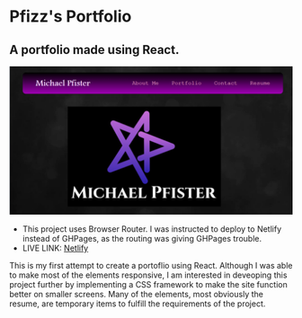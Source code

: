 # Pfizz's Portfolio

## A portfolio made using React.

![img](https://github.com/Pfizzz/pfizz-port/blob/9d13577fda76bfbab64ec76825096a5341afac8b/src/images/ss1.png)

* This project uses Browser Router. I was instructed to deploy to Netlify instead of GHPages, as the routing was giving GHPages trouble.
* LIVE LINK: [Netlify](https://6188837693c9010008b79033--trusting-hugle-935210.netlify.app/)

This is my first attempt to create a portoflio using React. Although I was able to make most of the elements responsive, I am interested in deveoping this project further by implementing a CSS framework to make the site function better on smaller screens. Many of the elements, most obviously the resume, are temporary items to fulfill the requirements of the project.
